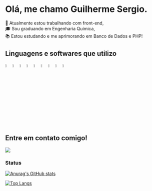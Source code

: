 # Olá, me chamo Guilherme Sergio.

👜 Atualmente estou trabalhando com front-end,<br>
🎓 Sou graduando em Engenharia Química,<br>
📚 Estou estudando e me aprimorando em Banco de Dados e PHP!

<h2>Linguagens e softwares que utilizo</h2>
<div style="width:75%">
<img style="width:5%" src="https://cdn.jsdelivr.net/gh/devicons/devicon/icons/html5/html5-original.svg" />
<img style="width:5%"  src="https://cdn.jsdelivr.net/gh/devicons/devicon/icons/css3/css3-original.svg" />
<img  style="width:5%" src="https://cdn.jsdelivr.net/gh/devicons/devicon/icons/javascript/javascript-original.svg" />
<img style="width:5%" src="https://cdn.jsdelivr.net/gh/devicons/devicon/icons/moodle/moodle-original.svg" />
<img style="width:5%" src="https://cdn.jsdelivr.net/gh/devicons/devicon/icons/matlab/matlab-original.svg" />
<img style="width:5%" src="https://cdn.jsdelivr.net/gh/devicons/devicon/icons/typescript/typescript-original.svg" />
<img style="width:5%" src="https://cdn.jsdelivr.net/gh/devicons/devicon/icons/react/react-original.svg" />
<img style="width:5%" src="https://cdn.jsdelivr.net/gh/devicons/devicon/icons/photoshop/photoshop-plain.svg" />
<img style="width:5%" src="https://cdn.jsdelivr.net/gh/devicons/devicon/icons/illustrator/illustrator-plain.svg" />



<div />

  <h2>Entre em contato comigo!</h2>
  <a href="https://www.linkedin.com/in/guilhermesergiodossantos/"><img src="https://img.shields.io/badge/LinkedIn-0077B5?style=for-the-badge&logo=linkedin&logoColor=white"/></a>
 <br>
  <h3>Status</h3>
  
  [![Anurag's GitHub stats](https://github-readme-stats.vercel.app/api?username=guiglas)](https://github.com/anuraghazra/github-readme-stats)
  
  [![Top Langs](https://github-readme-stats.vercel.app/api/top-langs/?username=guiglas&layout=compact)](https://github.com/anuraghazra/github-readme-stats)



